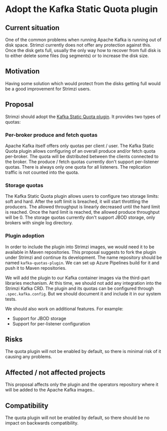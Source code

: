 # Adopt the Kafka Static Quota plugin

## Current situation

One of the common problems when running Apache Kafka is running out of disk space.
Strimzi currently does not offer any protection against this.
Once the disk gets full, usually the only way how to recover from full disk is to either delete some files (log segments) or to increase the disk size.

## Motivation

Having some solution which would protect from the disks getting full would be a good improvement for Strimzi users.

## Proposal

Strimzi should adopt the [Kafka Static Quota plugin](https://github.com/lulf/kafka-static-quota-plugin).
It provides two types of quotas:

### Per-broker produce and fetch quotas

Apache Kafka itself offers only quotas per client / user.
The Kafka Static Quota plugin allows configuring of an overall produce and/or fetch quota per-broker.
The quota will be distributed between the clients connected to the broker.
The produce / fetch quotas currently don't support per-listener quotas.
There is always only one quota for all listeners.
The replication traffic is not counted into the quota.

### Storage quotas

The Kafka Static Quota plugin allows users to configure two storage limits: soft and hard.
After the soft limit is breached, it will start throttling the producers.
The allowed throughput is linearly decreased until the hard limit is reached.
Once the hard limit is reached, the allowed produce throughput will be 0.
The storage quotas currently don't support JBOD storage, only brokers with single log directory.

### Plugin adoption

In order to include the plugin into Strimzi images, we would need it to be available in Maven repositories.
This proposal suggests to fork the plugin under Strimzi and continue its development.
The name repository should be named `kafka-quotas-plugin`.
We can set up Azure Pipelines build for it and push it to Maven repositories.

We will add the plugin to our Kafka container images via the third-part libraries mechanism.
At this time, we should not add any integration into the Strimzi Kafka CRD.
The plugin and its quotas can be configured through `.spec.kafka.config`.
But we should document it and include it in our system tests.

We should also work on additional features.
For example:

* Support for JBOD storage
* Support for per-listener configuration

## Risks

The quota plugin will not be enabled by default, so there is minimal risk of it causing any problems.

## Affected / not affected projects

This proposal affects only the plugin and the operators repository where it will be added to the Apache Kafka images..

## Compatibility

The quota plugin will not be enabled by default, so there should be no impact on backwards compatibility.
